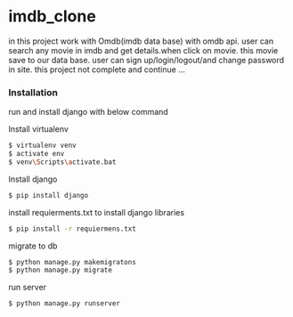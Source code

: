 # imdb_clone
in this project work with Omdb(imdb data base)
with omdb api.
user can search any movie in imdb and get details.when click on movie. this movie save to our data base.
user can sign up/login/logout/and change password in site.
this project not complete and continue ...

### Installation

run and install django with below command

Install virtualenv

```sh
$ virtualenv venv
$ activate env
$ venv\Scripts\activate.bat
```
Install django

```sh
$ pip install django
```
install requierments.txt to install django libraries
```sh
$ pip install -r requiermens.txt
```
migrate to db
```sh
$ python manage.py makemigratons
$ python manage.py migrate
```
run server
```sh
$ python manage.py runserver

```
